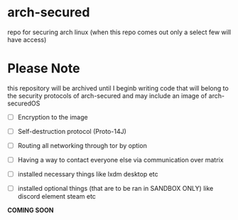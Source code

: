 # arch-secured
repo for securing arch linux (when this repo comes out only a select few will have access)

# Please Note
this repository will be archived until I beginb writing code that will belong to the security protocols of arch-secured and may include an image of arch-securedOS

- [ ] Encryption to the image
- [ ] Self-destruction protocol (Proto-14J)
- [ ] Routing all networking through tor by option
- [ ] Having a way to contact everyone else via communication over matrix
- [ ] installed necessary things like lxdm desktop etc
- [ ] installed optional things (that are to be ran in SANDBOX ONLY) like discord element steam etc


**COMING SOON**





